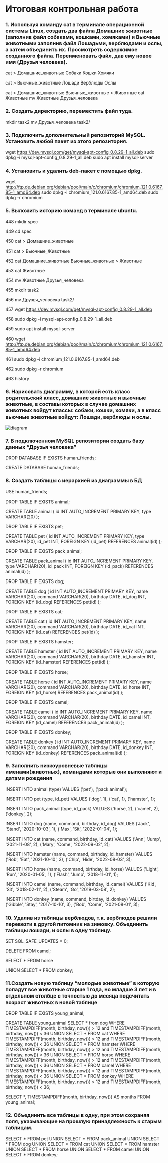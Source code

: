 # Итоговая контрольная работа

### 1. Используя команду cat в терминале операционной системы Linux, создать два файла Домашние животные (заполнив файл собаками, кошками, хомяками) и Вьючные животными заполнив файл Лошадьми, верблюдами и ослы, а затем объединить их. Просмотреть содержимое созданного файла. Переименовать файл, дав ему новое имя (Друзья человека).

cat > Домашние_животные
Собаки
Кошки
Хомяки

cat > Вьючные_животные
Лошади
Верблюды
Ослы

cat > Домашние_животные Вьючные_животные > Животные
cat Животные
mv Животные Друзья_человека

### 2. Создать директорию, переместить файл туда.

mkdir task2
mv Друзья_человека task2/

### 3. Подключить дополнительный репозиторий MySQL. Установить любой пакет из этого репозитория.

wget https://dev.mysql.com/get/mysql-apt-config_0.8.29-1_all.deb
sudo dpkg -i mysql-apt-config_0.8.29-1_all.deb
sudo apt install mysql-server

### 4. Установить и удалить deb-пакет с помощью dpkg.

wget http://ftp.de.debian.org/debian/pool/main/c/chromium/chromium_121.0.6167.85-1_amd64.deb
sudo dpkg -i chromium_121.0.6167.85-1_amd64.deb
sudo dpkg -r chromium

### 5. Выложить историю команд в терминале ubuntu.

448  mkdir spec

449  cd spec

450  cat > Домашние_животные

451  cat > Вьючные_Животные

452  cat Домашние_животные Вьючные_животные > Животные

453  cat Животные

454  mv Животные Друзья_человека

455  mkdir task2

456  mv Друзья_человека task2/

457  wget https://dev.mysql.com/get/mysql-apt-config_0.8.29-1_all.deb

458  sudo dpkg -i mysql-apt-config_0.8.29-1_all.deb

459  sudo apt install mysql-server

460  wget http://ftp.de.debian.org/debian/pool/main/c/chromium/chromium_121.0.6167.85-1_amd64.deb

461  sudo dpkg -i chromium_121.0.6167.85-1_amd64.deb

462  sudo dpkg -r chromium

463  history

### 6. Нарисовать диаграмму, в которой есть класс родительский класс, домашние животные и вьючные животные, в составы которых в случае домашних животных войдут классы: собаки, кошки, хомяки, а в класс вьючные животные войдут: Лошади, верблюды и ослы.

![diagram](images/diagram.png)

### 7. В подключенном MySQL репозитории создать базу данных “Друзья человека”

DROP DATABASE IF EXISTS human_friends;

CREATE DATABASE human_friends;

### 8. Создать таблицы с иерархией из диаграммы в БД

USE human_friends;

DROP TABLE IF EXISTS animal;

CREATE TABLE animal (
    id INT AUTO_INCREMENT PRIMARY KEY,
    type VARCHAR(20) 
);

DROP TABLE IF EXISTS pet;

CREATE TABLE pet (
	id INT AUTO_INCREMENT PRIMARY KEY,
	type VARCHAR(20),
	id_pet INT,
	FOREIGN KEY (id_pet) REFERENCES animal(id)
);

DROP TABLE IF EXISTS pack_animal;

CREATE TABLE pack_animal (
	id INT AUTO_INCREMENT PRIMARY KEY,
	type VARCHAR(20),
	id_pack INT,
	FOREIGN KEY (id_pack) REFERENCES animal(id)
);

DROP TABLE IF EXISTS dog;

CREATE TABLE dog (
	id INT AUTO_INCREMENT PRIMARY KEY,
	name VARCHAR(20),
	command VARCHAR(20),
	birthday DATE,
	id_dog INT,
	FOREIGN KEY (id_dog) REFERENCES pet(id)
);

DROP TABLE IF EXISTS cat;

CREATE TABLE cat (
	id INT AUTO_INCREMENT PRIMARY KEY,
	name VARCHAR(20),
	command VARCHAR(20),
	birthday DATE,
	id_cat INT,
	FOREIGN KEY (id_cat) REFERENCES pet(id)
);

DROP TABLE IF EXISTS hamster;

CREATE TABLE hamster (
	id INT AUTO_INCREMENT PRIMARY KEY,
	name VARCHAR(20),
	command VARCHAR(20),
	birthday DATE,
	id_hamster INT,
	FOREIGN KEY (id_hamster) REFERENCES pet(id)
);

DROP TABLE IF EXISTS horse;

CREATE TABLE horse ( 
    id INT AUTO_INCREMENT PRIMARY KEY, 
    name VARCHAR(20), 
    command VARCHAR(20), 
    birthday DATE, 
    id_horse INT, 
    FOREIGN KEY (id_horse) REFERENCES pack_animal(id) 
);

DROP TABLE IF EXISTS camel;

CREATE TABLE camel ( 
    id INT AUTO_INCREMENT PRIMARY KEY, 
    name VARCHAR(20), 
    command VARCHAR(20), 
    birthday DATE, 
    id_camel INT, 
    FOREIGN KEY (id_camel) REFERENCES pack_animal(id) 
);

DROP TABLE IF EXISTS donkey;

CREATE TABLE donkey ( 
    id INT AUTO_INCREMENT PRIMARY KEY, 
    name VARCHAR(20), 
    command VARCHAR(20), 
    birthday DATE, 
    id_donkey INT, 
    FOREIGN KEY (id_donkey) REFERENCES pack_animal(id)
);

### 9. Заполнить низкоуровневые таблицы именами(животных), командами которые они выполняют и датами рождения

INSERT INTO animal (type)
VALUES ('pet'), ('pack animal');

INSERT INTO pet (type, id_pet)
VALUES ('dog', 1), ('cat', 1), ('hamster', 1);

INSERT INTO pack_animal (type, id_pack)
VALUES ('horse, 2), ('camel', 2), ('donkey', 2);

INSERT INTO dog (name, command, birthday, id_dog)
VALUES ('Jack', 'Stand', '2020-10-03', 1), ('Max', 'Sit', '2022-01-04', 1);

INSERT INTO cat (name, command, birthday, id_cat)
VALUES ('Ann', 'Jump', '2021-11-08', 2), ('Mary', 'Come', '2022-09-02', 2);

INSERT INTO hamster (name, command, birthday, id_hamster)
VALUES ('Rob', 'Eat', '2021-10-10', 3), ('Chip', 'Hide', '2022-08-03', 3);

INSERT INTO horse (name, command, birthday, id_horse) 
VALUES ('Light', 'Run', '2020-01-05', 1), ('Flash', 'Jump', '2018-11-01', 1);

INSERT INTO camel (name, command, birthday, id_camel) 
VALUES ('Kid', 'Sit', '2018-02-11', 2), ('Steam', 'Go', '2019-03-08', 2);

INSERT INTO donkey (name, command, birtday, id_donkey) 
VALUES ('Gibble', 'Stay', '2017-10-10', 3), ('Bob', 'Come', '2021-08-01', 3);

### 10. Удалив из таблицы верблюдов, т.к. верблюдов решили перевезти в другой питомник на зимовку. Объединить таблицы лошади, и ослы в одну таблицу.

SET SQL_SAFE_UPDATES = 0;

DELETE FROM camel;

SELECT * FROM horse

UNION SELECT * FROM donkey;

### 11.Создать новую таблицу “молодые животные” в которую попадут все животные старше 1 года, но младше 3 лет и в отдельном столбце с точностью до месяца подсчитать возраст животных в новой таблице

DROP TABLE IF EXISTS young_animal;

CREATE TABLE young_animal
SELECT * from dog
WHERE TIMESTAMPDIFF(month, birthday, now()) > 12 and TIMESTAMPDIFF(month, birthday, now()) < 36
UNION SELECT * FROM cat
WHERE TIMESTAMPDIFF(month, birthday, now()) > 12 and TIMESTAMPDIFF(month, birthday, now()) < 36
UNION SELECT * FROM hamster
WHERE TIMESTAMPDIFF(month, birthday, now()) > 12 and TIMESTAMPDIFF(month, birthday, now()) < 36
UNION SELECT * FROM horse
WHERE TIMESTAMPDIFF(month, birthday, now()) > 12 and TIMESTAMPDIFF(month, birthday, now()) < 36
UNION SELECT * FROM camel
WHERE TIMESTAMPDIFF(month, birthday, now()) > 12 and TIMESTAMPDIFF(month, birthday, now()) < 36
UNION SELECT * FROM donkey
WHERE TIMESTAMPDIFF(month, birthday, now()) > 12 and TIMESTAMPDIFF(month, birthday, now()) < 36;

SELECT *, TIMESTAMPDIFF(month, birthday, now()) AS months FROM young_animal;

### 12. Объединить все таблицы в одну, при этом сохраняя поля, указывающие на прошлую принадлежность к старым таблицам.

SELECT * FROM pet
UNION SELECT * FROM pack_animal
UNION SELECT * FROM dog
UNION SELECT * FROM cat
UNION SELECT * FROM hamster
UNION SELECT * FROM horse
UNION SELECT * FROM camel
UNION SELECT * FROM donkey;



